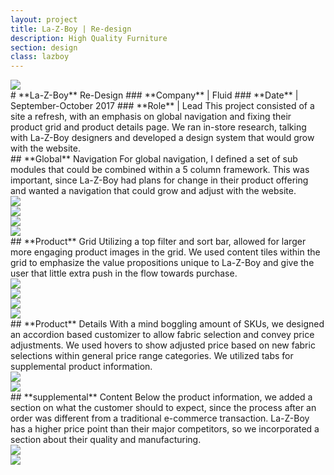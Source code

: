 ```yaml
---
layout: project
title: La-Z-Boy | Re-design
description: High Quality Furniture
section: design
class: lazboy
---
```


<div class="order-flip">
<div class="content two-thirds"><a class="max" rel="group" href="header-1.jpg" ><img src="header-1.jpg" alt=" "/></a></div>
<div class="content third" markdown="1">
# **La-Z-Boy** Re-Design
### **Company** | Fluid
### **Date** | September-October 2017
### **Role** | Lead
This project consisted of a site a refresh, with an emphasis on global navigation and fixing their product grid and product details page. We ran in-store research, talking with La-Z-Boy designers and developed a design system that would grow with the website.
</div>
</div>

<div class="content article" markdown="1">
## **Global** Navigation
For global navigation, I defined a set of sub modules that could be combined within a 5 column framework. This was important, since La-Z-Boy had plans for change in their product offering and wanted a navigation that could grow and adjust with the website.
</div>

<div class="content fourth"><a class="max" rel="group" href="navigation-1.jpg" ><img src="navigation-1.jpg" alt=" "/></a></div>
<div class="content fourth"><a class="max" rel="group" href="navigation-2.jpg" ><img src="navigation-2.jpg" alt=" "/></a></div>
<div class="content fourth"><a class="max" rel="group" href="navigation-3.jpg" ><img src="navigation-3.jpg" alt=" "/></a></div>
<div class="content fourth"><a class="max" rel="group" href="navigation-4.jpg" ><img src="navigation-4.jpg" alt=" "/></a></div>

<div class="content article" markdown="1">
## **Product** Grid
Utilizing a top filter and sort bar, allowed for larger more engaging product images in the grid. We used content tiles within the grid to emphasize the value propositions unique to La-Z-Boy and give the user that little extra push in the flow towards purchase.
</div>

<div class="content fourth"><a class="max" rel="group" href="product-grid-1.jpg" ><img src="product-grid-1.jpg" alt=" "/></a></div>
<div class="content fourth"><a class="max" rel="group" href="product-grid-2.jpg" ><img src="product-grid-2.jpg" alt=" "/></a></div>
<div class="content fourth"><a class="max" rel="group" href="product-grid-3.jpg" ><img src="product-grid-3.jpg" alt=" "/></a></div>
<div class="content fourth"><a class="max" rel="group" href="product-grid-4.jpg" ><img src="product-grid-4.jpg" alt=" "/></a></div>

<div class="content article" markdown="1">
## **Product** Details
With a mind boggling amount of SKUs, we designed an accordion based customizer to allow fabric selection and convey price adjustments. We used hovers to show adjusted price based on new fabric selections within general price range categories. We utilized tabs for supplemental product information.
</div>

<div class="content half"><a class="max" rel="group" href="pdp-1.jpg" ><img src="pdp-1.jpg" alt=" "/></a></div>
<div class="content half"><a class="max" rel="group" href="pdp-2.jpg" ><img src="pdp-2.jpg" alt=" "/></a></div>

<div class="content article" markdown="1">
## **supplemental** Content
Below the product information, we added a section on what the customer should to expect, since the process after an order was different from a traditional e-commerce transaction. La-Z-Boy has a higher price point than their major competitors, so we incorporated a section about their quality and manufacturing.
</div>

<div class="content half"><a class="max" rel="group" href="pdp-3.jpg" ><img src="pdp-3.jpg" alt=" "/></a></div>
<div class="content half"><a class="max" rel="group" href="pdp-4.jpg" ><img src="pdp-4.jpg" alt=" "/></a></div>
